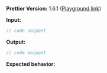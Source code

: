 <!-- BUGGY OR UGLY? Please use this template.

Tip! Don't write this stuff manually.

1. Go to https://prettier.io/playground/
2. Paste your code and set options
3. Press the "Copy as markdown" button in the upper right

-->

**Prettier Version:** 1.6.1
([Playground link](https://prettier.io/playground/#.....))

**Input:**
```js
// code snippet
```

**Output:**
```js
// code snippet
```

**Expected behavior:**
